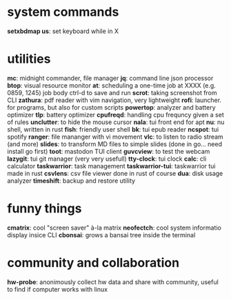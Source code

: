 # system commands
**setxbdmap us**: set keyboard while in X

# utilities
**mc**: midnight commander, file manager
**jq**: command line json processor
**btop**: visual resource monitor
**at**: scheduling a one-time job
    at XXXX (e.g. 0859, 1245)
    job body
    ctrl-d to save and run
**scrot**: taking screenshot from CLI
**zathura**: pdf reader with vim navigation, very lightweight
**rofi**: launcher. for programs, but also for custom scripts
**powertop**: analyzer and battery optimizer
**tlp**: battery optimizer
**cpufreqd**: handling cpu frequncy given a set of rules
**unclutter**: to hide the mouse cursor
**nala**: tui front end for apt
**nu**: nu shell, written in rust
**fish**: friendly user shell
**bk**: tui epub reader
**ncspot**: tui spotify
**ranger**: file mananger with vi movement
**vlc**: to listen to radio stream (and more)
**slides**: to transform MD files to simple slides (done in go... need install go first)
**toot**: mastodon TUI client
**guvcview**: to test the webcam
**lazygit**: tui git manager (very very usefull)
**tty-clock**: tui clock
**calc**: cli calculator
**taskwarrior**: task management
**taskwarrior-tui**: taskwarrior tui made in rust
**csvlens**: csv file viewer done in rust of course
**dua**: disk usage analyzer
**timeshift**: backup and restore utility

# funny things
**cmatrix**: cool "screen saver" à-la matrix
**neofectch**: cool system informatio display insice CLI
**cbonsai**: grows a bansai tree inside the terminal

# community and collaboration
**hw-probe**: anonimously collect hw data and share with community, useful to find if computer works with linux
